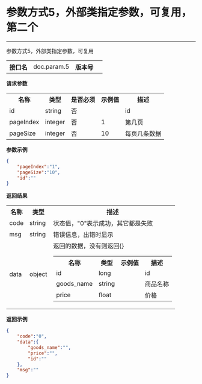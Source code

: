 
# 参数方式5，外部类指定参数，可复用，第二个
---

参数方式5，外部类指定参数，可复用

<table>
    <tr>
        <th>接口名</th>
        <td>doc.param.5</td>
        <th>版本号</th>
        <td></td>
    </tr>
</table>

**请求参数**

<table>
    <tr>
        <th>名称</th>
        <th>类型</th>
        <th>是否必须</th>
        <th>示例值</th>
        <th>描述</th>
    </tr>
        <tr><td>id</td><td class="param-type">string</td><td>否</td><td></td><td>id<br/></td></tr>
        <tr><td>pageIndex</td><td class="param-type">integer</td><td>否</td><td>1</td><td>第几页<br/></td></tr>
        <tr><td>pageSize</td><td class="param-type">integer</td><td>否</td><td>10</td><td>每页几条数据<br/></td></tr>
    </table>

**参数示例**

```json
{
	"pageIndex":"1",
	"pageSize":"10",
	"id":""
}
```

**返回结果**

<table>
    <tr>
        <th>名称</th>
        <th>类型</th>
        <th>描述</th>
    </tr>
    <tr>
        <td>code</td>
        <td>string</td>
        <td>状态值，"0"表示成功，其它都是失败</td>
    </tr>
    <tr>
        <td>msg</td>
        <td>string</td>
        <td>错误信息，出错时显示</td>
    </tr>
        <tr>
        <td>data</td>
        <td>object</td>
        <td>返回的数据，没有则返回{}
            <table>
                <tr>
                    <th>名称</th>
                    <th>类型</th>
                    <th>示例值</th>
                    <th>描述</th>
                </tr>
                                <tr><td>id</td><td>long</td><td></td><td>id<br/></td></tr>
                                <tr><td>goods_name</td><td>string</td><td></td><td>商品名称<br/></td></tr>
                                <tr><td>price</td><td>float</td><td></td><td>价格<br/></td></tr>
                            </table>
        </td>
    </tr>
    </table>

**返回示例**

```json
{
	"code":"0",
	"data":{
		"goods_name":"",
		"price":"",
		"id":""
	},
	"msg":""
}
```


